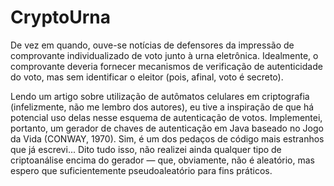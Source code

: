 # CryptoUrna
De vez em quando, ouve-se notícias de defensores da impressão de comprovante individualizado de voto junto à urna eletrônica. Idealmente, o comprovante deveria fornecer mecanismos de verificação de autenticidade do voto, mas sem identificar o eleitor (pois, afinal, voto é secreto).

Lendo um artigo sobre utilização de autômatos celulares em criptografia (infelizmente, não me lembro dos autores), eu tive a inspiração de que há potencial uso delas nesse esquema de autenticação de votos. Implementei, portanto, um gerador de chaves de autenticação em Java baseado no Jogo da Vida (CONWAY, 1970). Sim, é um dos pedaços de código mais estranhos que já escrevi... Dito tudo isso, não realizei ainda qualquer tipo de criptoanálise encima do gerador — que, obviamente, não é aleatório, mas espero que suficientemente pseudoaleatório para fins práticos.
